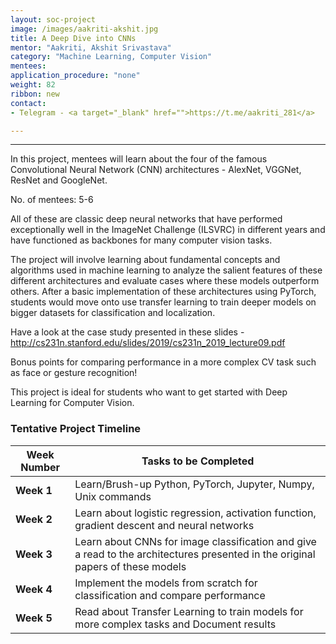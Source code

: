 ```yaml
---
layout: soc-project
image: /images/aakriti-akshit.jpg
title: A Deep Dive into CNNs
mentor: "Aakriti, Akshit Srivastava"
category: "Machine Learning, Computer Vision"
mentees:
application_procedure: "none"
weight: 82
ribbon: new
contact:
- Telegram - <a target="_blank" href="">https://t.me/aakriti_281</a> 

---
```


---

In this project, mentees will learn about the four of the famous Convolutional Neural Network (CNN) architectures -  AlexNet, VGGNet, ResNet and GoogleNet.

<!--break-->

No. of mentees: 5-6

All of these are classic deep neural networks that have performed exceptionally well in the ImageNet Challenge (ILSVRC) in different years and have functioned as backbones for many computer vision tasks.

The project will involve learning about fundamental concepts and algorithms used in machine learning to analyze the salient features of these different architectures and evaluate cases where these models outperform others. After a basic implementation of these architectures using PyTorch, students would move onto use transfer learning to train deeper models on bigger datasets for classification and localization.

Have a look at the case study presented in these slides - http://cs231n.stanford.edu/slides/2019/cs231n_2019_lecture09.pdf

Bonus points for comparing performance in a more complex CV task such as face or gesture recognition!

This project is ideal for students who want to get started with Deep Learning for Computer Vision.

<!--break-->

### Tentative Project Timeline
<!--break-->

|Week Number  | Tasks to be Completed|
|--- | --- | 
|**Week 1** | Learn/Brush-up Python, PyTorch, Jupyter, Numpy, Unix commands |
|**Week 2** | Learn about logistic regression, activation function, gradient descent and neural networks|
|**Week 3** | Learn about CNNs for image classification and give a read to the architectures presented in the original papers of these models |
|**Week 4** | Implement the models from scratch for classification and compare performance |
|**Week 5** | Read about Transfer Learning to train models for more complex tasks and Document results |


<!--break-->
